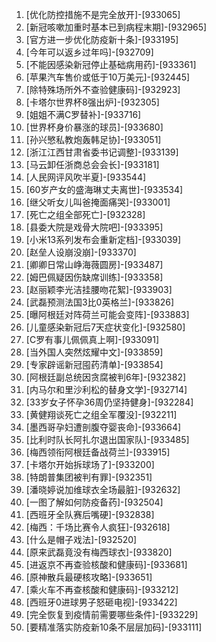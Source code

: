 
1. [优化防控措施不是完全放开]-[933065]
1. [新冠咳嗽加重时基本已到病程末期]-[932965]
1. [官方进一步优化防疫新十条]-[933195]
1. [今年可以返乡过年吗]-[932709]
1. [不能因感染新冠停止基础病用药]-[933361]
1. [苹果汽车售价或低于10万美元]-[932445]
1. [除特殊场所外不查验健康码]-[932923]
1. [卡塔尔世界杯8强出炉]-[932305]
1. [姐姐不满C罗替补]-[933716]
1. [世界杯身价暴涨的球员]-[933680]
1. [孙兴慜私教炮轰韩足协]-[933051]
1. [浙江江西甘肃省委书记调整]-[933139]
1. [马云卸任浙商总会会长]-[933181]
1. [人民网评风吹半夏]-[933544]
1. [60岁产女的盛海琳丈夫离世]-[933534]
1. [继父听女儿叫爸掩面痛哭]-[933001]
1. [死亡之组全部死亡]-[932328]
1. [县委大院是戏骨大院吧]-[933395]
1. [小米13系列发布会重新定档]-[933039]
1. [赵垒人设崩没崩]-[933370]
1. [卿卿日常山峥海薇圆房]-[933487]
1. [姆巴佩疑因伤缺席训练]-[933358]
1. [赵丽颖李光洁挂腰吻花絮]-[933903]
1. [武磊预测法国3比0英格兰]-[933826]
1. [曝阿根廷对阵荷兰可能会变阵]-[933883]
1. [儿童感染新冠后7天症状变化]-[932580]
1. [C罗有事儿佩佩真上啊]-[933091]
1. [当外国人突然炫耀中文]-[933859]
1. [专家辟谣新冠囤药清单]-[933854]
1. [阿根廷副总统因贪腐被判6年]-[932382]
1. [内马尔和里沙利松的替身文学]-[932714]
1. [33岁女子怀孕36周仍坚持健身]-[932284]
1. [黄健翔谈死亡之组全军覆没]-[932211]
1. [墨西哥孕妇遭剖腹夺婴丧命]-[933664]
1. [比利时队长阿扎尔退出国家队]-[933485]
1. [梅西领衔阿根廷备战荷兰]-[933915]
1. [卡塔尔开始拆球场了]-[933200]
1. [特朗普集团被判有罪]-[932351]
1. [潘晓婷说加维球衣全场最脏]-[932632]
1. [一图了解如何防疫备药]-[932504]
1. [西班牙全队赛后嘴硬]-[932838]
1. [梅西：千场比赛令人疯狂]-[932618]
1. [什么是帽子戏法]-[932520]
1. [原来武磊竟没有梅西球衣]-[933820]
1. [进返京不再查验核酸和健康码]-[933681]
1. [原神散兵最硬核攻略]-[933651]
1. [乘火车不再查核酸和健康码]-[933212]
1. [西班牙0进球男子怒砸电视]-[933422]
1. [完全恢复到疫情前需要哪些条件]-[933229]
1. [要精准落实防疫新10条不层层加码]-[933111]